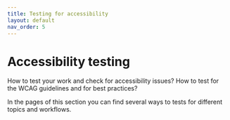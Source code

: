```yaml
---
title: Testing for accessibility
layout: default
nav_order: 5
---
```


# Accessibility testing

How to test your work and check for accessibility issues? How to test for the WCAG guidelines and for best practices? 

In the pages of this section you can find several ways to tests for different topics and workflows.
